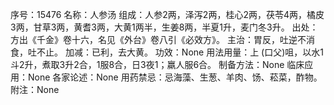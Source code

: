 序号：15476
名称：人参汤
组成：人参2两，泽泻2两，桂心2两，茯苓4两，橘皮3两，甘草3两，黄耆3两，大黄1两半，生姜8两，半夏1升，麦门冬3升。
出处：方出《千金》卷十六，名见《外台》卷八引《必效方》。
主治：胃反，吐逆不消食，吐不止。
加减：已利，去大黄。
功效：None
用法用量：上 (口父)咀，以水1斗2升，煮取3升2合，1服8合，日3夜1；羸人服6合。
制备方法：None
临床应用：None
各家论述：None
用药禁忌：忌海藻、生葱、羊肉、饧、菘菜，酢物。
附注：None

